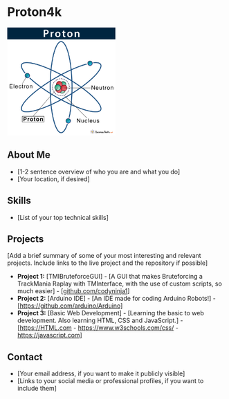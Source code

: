 # Proton4k

<p align="left">
  <img src="atom.jpg" width="250" title="Profile Picture">
</p>

## About Me

- [1-2 sentence overview of who you are and what you do]
- [Your location, if desired]

## Skills

- [List of your top technical skills]

## Projects

[Add a brief summary of some of your most interesting and relevant projects. Include links to the live project and the repository if possible]
- **Project 1:** [TMIBruteforceGUI] - [A GUI that makes Bruteforcing a TrackMania Raplay with TMInterface, with the use of custom scripts, so much easier] - [[github.com/codyninja1](https://github.com/CodyNinja1/TMIBruteforceGUI)]
- **Project 2:** [Arduino IDE] - [An IDE made for coding Arduino Robots!] - [https://github.com/arduino/Arduino]
- **Project 3:** [Basic Web Development] - [Learning the basic to web development. Also learning HTML, CSS and JavaScript.] - [https://HTML.com - https://www.w3schools.com/css/ - https://javascript.com]

## Contact

- [Your email address, if you want to make it publicly visible]
- [Links to your social media or professional profiles, if you want to include them]
